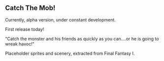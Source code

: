 ## Catch The Mob!

Currently, alpha version, under constant development.

First release today!

"Catch the monster and his friends as quickly as you can....or he is going to wreak havoc!"

Placeholder sprites and scenery, extracted from Final Fantasy I.
